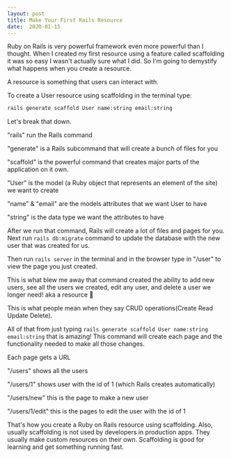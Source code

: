 ```yaml
---
layout: post
title: Make Your First Rails Resource
date:  2020-01-15
---
```


Ruby on Rails is very powerful framework even more powerful than I thought. When I created my first resource using a feature called scaffolding it was so easy I wasn't actually sure what I did. So I'm going to demystify what happens when you create a resource. 

A resource is something that users can interact with. 

To create a User resource using scaffolding in the terminal type:

```bash
rails generate scaffold User name:string email:string
```

Let's break that down.

"rails" run the Rails command

"generate" is a Rails subcommand that will create a bunch of files for you

"scaffold" is the powerful command that creates major parts of the application on it own. 

"User" is the model (a Ruby object that represents an element of the site) we want to create

"name" & "email" are the models attributes that we want User to have 

"string" is the data type we want the attributes to have

After we run that command, Rails will create a lot of files and pages for you. Next run `rails db:migrate` command to update the database with the new user that was created for us.

Then run `rails server` in the terminal and in the browser type in "/user" to view the page you just created.

This is what blew me away that command created the ability to add new users, see all the users we created, edit any user, and delete a user we longer need! aka a resource 🤯

This is what people mean when they say CRUD operations(Create Read Update Delete).

All of that from just typing `rails generate scaffold User name:string email:string` that is amazing! This command will create each page and the functionality needed to make all those changes.

Each page gets a URL 

"/users" shows all the users 

"/users/1" shows user with the id of 1 (which Rails creates automatically)

"/users/new" this is the page to make a new user

"/users/1/edit" this is the pages to edit the user with the id of 1

That's how you create a Ruby on Rails resource using scaffolding. Also, usually scaffolding is not used by developers in production apps. They usually make custom resources on their own. Scaffolding is good for learning and get something running fast. 

